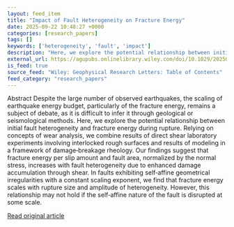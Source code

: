 ```yaml
---
layout: feed_item
title: "Impact of Fault Heterogeneity on Fracture Energy"
date: 2025-09-22 10:48:27 +0000
categories: [research_papers]
tags: []
keywords: ['heterogeneity', 'fault', 'impact']
description: "Here, we explore the potential relationship between initial fault heterogeneity and fracture energy during rupture"
external_url: https://agupubs.onlinelibrary.wiley.com/doi/10.1029/2025GL117272?af=R
is_feed: true
source_feed: "Wiley: Geophysical Research Letters: Table of Contents"
feed_category: "research_papers"
---
```


Abstract Despite the large number of observed earthquakes, the scaling of earthquake energy budget, particularly of the fracture energy, remains a subject of debate, as it is difficult to infer it through geological or seismological methods. Here, we explore the potential relationship between initial fault heterogeneity and fracture energy during rupture. Relying on concepts of wear analysis, we combine results of direct shear laboratory experiments involving interlocked rough surfaces and results of modeling in a framework of damage‐breakage rheology. Our findings suggest that fracture energy per slip amount and fault area, normalized by the normal stress, increases with fault heterogeneity due to enhanced damage accumulation through shear. In faults exhibiting self‐affine geometrical irregularities with a constant scaling exponent, we find that fracture energy scales with rupture size and amplitude of heterogeneity. However, this relationship may not hold if the self‐affine nature of the fault is disrupted at some scale.

[Read original article](https://agupubs.onlinelibrary.wiley.com/doi/10.1029/2025GL117272?af=R)
